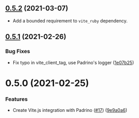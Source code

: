 ## [0.5.2](https://github.com/ElMassimo/vite_ruby/compare/vite_padrino@0.5.1...vite_padrino@0.5.2) (2021-03-07)

- Add a bounded requirement to `vite_ruby` dependency.

## [0.5.1](https://github.com/ElMassimo/vite_ruby/compare/vite_padrino@0.5.0...vite_padrino@0.5.1) (2021-02-26)


### Bug Fixes

* Fix typo in vite_client_tag, use Padrino's logger ([1e07b25](https://github.com/ElMassimo/vite_ruby/commit/1e07b258666bb46aa8426534730bcef480175d0a))



# 0.5.0 (2021-02-25)


### Features

* Create Vite.js integration with Padrino ([#17](https://github.com/ElMassimo/vite_ruby/issues/17)) ([9e9a0a6](https://github.com/ElMassimo/vite_ruby/commit/9e9a0a67abceed0a784d3c2e0554c717d7f5d1d6))



